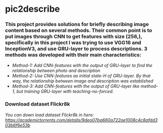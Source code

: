 # pic2describe
### This project provides solutions for briefly describing image content based on several methods. Their common point is to put images through CNN to get features with size (256,), specifically in this project I was trying to use VGG16 and InceptionV3, and use GRU-layer to process descriptions. 3 methods was developed with their main characteristics:

- _Method-1: Add CNN-features with the output of GRU-layer to find the relationship between photo and description_
- _Method-2: Use CNN-features as initial state-H of GRU-layer. By that way, the relationship between image and description was established_
- _Method-3: Add CNN-features with the output of GRU-layer like method-1, but training GRU-layer with teaching-no-forced._

### Download dataset Flickr8k
   _You can down load dataset Flickr8k in here: https://academictorrents.com/details/9dea07ba660a722ae1008c4c8afdd303b6f6e53b_
